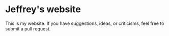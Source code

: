 # Jeffrey's website

This is my website. If you have suggestions, ideas, or criticisms, feel free to submit a pull request.
